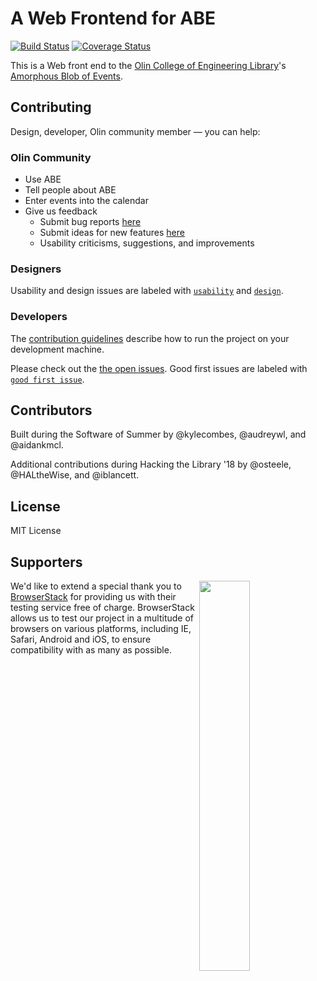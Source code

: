 # A Web Frontend for ABE

[![Build Status](https://travis-ci.org/olinlibrary/abe-web.svg?branch=dev)](https://travis-ci.org/olinlibrary/abe-web)
[![Coverage Status](https://coveralls.io/repos/github/olinlibrary/abe-web/badge.svg?branch=dev)](https://coveralls.io/github/olinlibrary/abe-web?branch=dev)

This is a Web front end to the [Olin College of Engineering
Library](http://www.olin.build)'s [Amorphous Blob of
Events](https://github.com/olinlibrary/ABE).

## Contributing

Design, developer, Olin community member — you can help:

### Olin Community

* Use ABE
* Tell people about ABE
* Enter events into the calendar
* Give us feedback
  * Submit bug reports [here][issues]
  * Submit ideas for new features [here][issues]
  * Usability criticisms, suggestions, and improvements

### Designers

Usability and design issues are labeled with
[`usability`](https://github.com/olinlibrary/abe-web/issues?q=is%3Aopen+is%3Aissue+label%3Ausability)
and
[`design`](https://github.com/olinlibrary/abe-web/issues?q=is%3Aopen+is%3Aissue+label%3Adesign).

### Developers

The [contribution guidelines](./docs/CONTRIBUTING.md) describe how to run the project on your development machine.

Please check out the [the open issues][issues]. Good first issues are labeled with [`good first issue`][good-first-issue].

## Contributors

Built during the Software of Summer by @kylecombes, @audreywl, and @aidankmcl.

Additional contributions during Hacking the Library '18 by @osteele, @HALtheWise, and @iblancett.

## License

MIT License

## Supporters

<a target="_blank" href="http://browserstack.com/" alt="BrowserStack"><img
align="right"
src="https://bstacksupport.zendesk.com/attachments/token/GVENo6DR01sT3B5jsNRfU0II7/?name=Logo-01.svg"
width="40%"></a>We'd like to extend a special thank you to
[BrowserStack](http://browserstack.com/) for providing us with their testing
service free of charge. BrowserStack allows us to test our project in a
multitude of browsers on various platforms, including IE, Safari, Android and
iOS, to ensure compatibility with as many as possible.

[issues]: https://github.com/olinlibrary/abe-web/issues
[good-first-issue]: https://github.com/olinlibrary/abe-web/issues?q=is%3Aopen+is%3Aissue+label%3A%22good+first+issue%22
